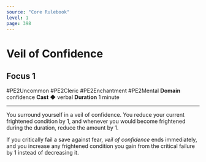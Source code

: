```yaml
---
source: "Core Rulebook"
level: 1
page: 398
---
```


# Veil of Confidence
## Focus 1
#PE2Uncommon #PE2Cleric #PE2Enchantment #PE2Mental 
**Domain** confidence
**Cast** ◆ verbal
**Duration** 1 minute

-----
You surround yourself in a veil of confidence. You reduce your current frightened condition by 1, and whenever you would become frightened during the duration, reduce the amount by 1.

If you critically fail a save against fear, *veil of confidence* ends immediately, and you increase any frightened condition you gain from the critical failure by 1 instead of decreasing it.